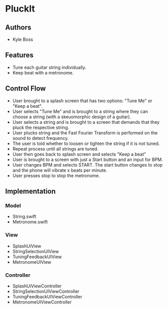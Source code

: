 # PluckIt

## Authors

* Kyle Boss

## Features

* Tune each guitar string individually.
* Keep beat with a metronome.

## Control Flow

* User brought to a splash screen that has two options: "Tune Me" or "Keep a beat". 
* User selects "Tune Me" and is brought to a string where they can choose a string (with a skeuomorphic design of a guitar).
* User selects a string and is brought to a screen that demands that they pluck the respective string. 
* User plucks string and the Fast Fourier Transform is performed on the sound to detect frequency.
* The user is told whether to loosen or tighten the string if it is not tuned.
* Repeat process until all strings are tuned.
* User then goes back to splash screen and selects "Keep a beat"
* User is brought to a screen with just a Start button and an input for BPM.
* User changes BPM and selects START. The start button changes to stop and the phone will vibrate x beats per minute.
* User presses stop to stop the metronome.

## Implementation

### Model

* String.swift
* Metronome.swift

### View

* SplashUiView
* StringSelectionUIView
* TuningFeedbackUIView
* MetronomeUIView

### Controller

* SplashUiViewController
* StringSelectionUIViewController
* TuningFeedbackUIViewController
* MetronomeUIViewController
